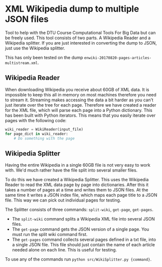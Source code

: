 # XML Wikipedia dump to multiple JSON files
Tool to help with the DTU Course Computational Tools For Big Data but can be freely used. 
This tool consists of two parts. A Wikipedia Reader and a Wikipedia splitter. If you are just interested in converting the dump to JSON, just use the Wikipedia splitter.

This has only been tested on the dump `enwiki-20170820-pages-articles-multistream.xml`. 

## Wikipedia Reader
When downloading Wikipedia you receive about 60GB of XML data. It is impossible to keep this all in memory on most machines therefore you need to stream it. Streaming makes accessing the data a bit harder as you can't just iterate over the tree for each page. Therefore we have created a reader for the XML file, which will parse each page into a Python dictionary. This has been built with Python iterators. This means that you easily iterate over pages with the following code:
```python
wiki_reader = WikiReader(input_file)
for page_dict in wiki_reader:
	# Do something with the page
```

## Wikipedia Splitter
Having the entire Wikipedia in a single 60GB file is not very easy to work with. We'd much rather have the file split into several smaller files.

To do this we have created a Wikipedia Splitter. This uses the Wikipedia Reader to read the XML data page by page into dictionaries. After this it takes a number of pages at a time and writes them to JSON files. At the same time it writes a JSON index file, which maps each page title to a JSON file. This way we can pick out individual pages for testing. 

The Splitter consists of three commands: `split-wiki`, `get-page`, `get-pages`.
- The `split-wiki` command splits a Wikipedia XML file into several JSON files. 
- The `get-page` command gets the JSON version of a single page. You must run the split wiki command first.
- The `get-pages` command collects several pages defined in a txt file, into a single JSON file. This file should just contain the name of each article needed alone on each line. This is useful for testing.

To use any of the commands run `python src/WikiSplitter.py {command}`.
